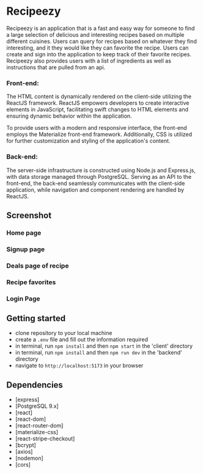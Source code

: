 # Recipeezy

Recipeezy is an application that is a fast and easy way for someone to find a large selection of delicious and interesting recipes based on multiple different cuisines. Users can query for recipes based on whatever they find interesting, and it they would like they can favorite the recipe. Users can create and sign into the application to keep track of their favorite recipes. Recipeezy also provides users with a list of ingredients as well as instructions that are pulled from an api. 


### Front-end:
The HTML content is dynamically rendered on the client-side utilizing the ReactJS framework. ReactJS empowers developers to create interactive elements in JavaScript, facilitating swift changes to HTML elements and ensuring dynamic behavior within the application.

To provide users with a modern and responsive interface, the front-end employs the Materialize front-end framework. Additionally, CSS is utilized for further customization and styling of the application's content.

### Back-end:
The server-side infrastructure is constructed using Node.js and Express.js, with data storage managed through PostgreSQL. Serving as an API to the front-end, the back-end seamlessly communicates with the client-side application, while navigation and component rendering are handled by ReactJS.


## Screenshot

### Home page


### Signup page


### Deals page of recipe


### Recipe favorites


### Login Page






## Getting started
- clone repository to your local machine
- create a ```.env``` file and fill out the information required
- in terminal, run ```npm install``` and then ```npm start``` in the 'client' directory
- in terminal, run ```npm install``` and then ```npm run dev``` in the 'backend' directory
- navigate to ```http://localhost:5173``` in your browser

## Dependencies

- [express]
- [PostgreSQL 9.x]
- [react]
- [react-dom]
- [react-router-dom]
- [materialize-css]
- [react-stripe-checkout]
- [bcrypt]
- [axios]
- [nodemon]
- [cors]

